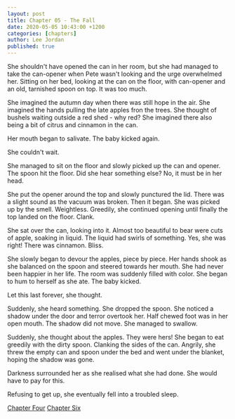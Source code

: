 ```yaml
---
layout: post
title: Chapter 05 - The Fall 
date: 2020-05-05 10:43:00 +1200
categories: [chapters]
author: Lee Jordan
published: true
---
```


She shouldn't have opened the can in her room, but she had managed to take the can-opener when Pete wasn't looking and the urge overwhelmed her. Sitting on her bed, looking at the can on the floor, with can-opener and an old, tarnished spoon on top. It was too much.

She imagined the autumn day when there was still hope in the air. She imagined the hands pulling the late apples fron the trees. She thought of bushels waiting outside a red shed - why red? She imagined there also being a bit of citrus and cinnamon in the can. 

Her mouth began to salivate. The baby kicked again.

She couldn't wait.

She managed to sit on the floor and slowly picked up the can and opener. The spoon hit the floor. Did she hear something else? No, it must be in her head.

She put the opener around the top and slowly punctured the lid. There was a slight sound as the vacuum was broken. Then it began. She was picked up by the smell. Weightless. Greedily, she continued opening until finally the top landed on the floor. Clank.

She sat over the can, looking into it. Almost too beautiful to bear were cuts of apple, soaking in liquid. The liquid had swirls of something. Yes, she was right! There was cinnamon. Bliss.

She slowly began to devour the apples, piece by piece. Her hands shook as she balanced on the spoon and steered towards her mouth. She had never been happier in her life. The room was suddenly filled with color. She began to hum to herself as she ate. The baby kicked.

Let this last forever, she thought.

Suddenly, she heard something. She dropped the spoon. She noticed a shadow under the door and terror overtook her. Half chewed foot was in her open mouth. The shadow did not move. She managed to swallow.

Suddenly, she thought about the apples. They were hers! She began to eat greedily with the dirty spoon. Clanking the sides of the can. Angrily, she threw the empty can and spoon under the bed and went under the blanket, hoping the shadow was gone.

Darkness surrounded her as she realised what she had done. She would have to pay for this.

Refusing to get up, she eventually fell into a troubled sleep.




<div class="pagination">
    <a class="pagination-item older" href="https://novel.geraldleejordan.com/chapter-04/">Chapter Four</a>
      <a class="pagination-item newer" href="https://novel.geraldleejordan.com/chapter-06/">Chapter Six</a>
</div>
